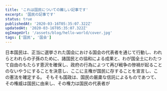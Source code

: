 ```yaml
---
title: 'これは国民についての難しい記事です'
excerpt: '国民の記事です'
status: true
publishedAt: '2020-03-16T05:35:07.322Z'
updatedAt: '2020-03-16T05:35:07.322Z'
ogImageUrl: '/assets/blog/hello-world/cover.jpg'
tags: ['国民', '国会']
---
```


日本国民は、正当に選挙された国会における国会の代表者を通じて行動し、われらとわれらの子孫のために、諸国民との協和による成果と、わが国全土にわたつて自由のもたらす恵沢を確保し、政府の行為によつて再び戦争の惨禍が起ることのないやうにすることを決意し、ここに主権が国民に存することを宣言し、この憲法を確定する。
そもそも国政は、国民の厳粛な信託によるものであつて、その権威は国民に由来し、その権力は国民の代表者が

